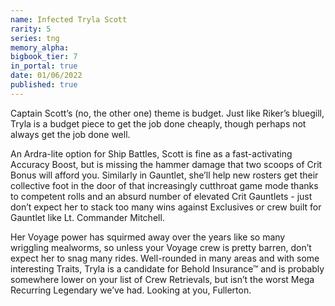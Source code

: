 ```yaml
---
name: Infected Tryla Scott
rarity: 5
series: tng
memory_alpha:
bigbook_tier: 7
in_portal: true
date: 01/06/2022
published: true
---
```


Captain Scott’s (no, the other one) theme is budget. Just like Riker’s bluegill, Tryla is a budget piece to get the job done cheaply, though perhaps not always get the job done well.

An Ardra-lite option for Ship Battles, Scott is fine as a fast-activating Accuracy Boost, but is missing the hammer damage that two scoops of Crit Bonus will afford you. Similarly in Gauntlet, she’ll help new rosters get their collective foot in the door of that increasingly cutthroat game mode thanks to competent rolls and an absurd number of elevated Crit Gauntlets - just don’t expect her to stack too many wins against Exclusives or crew built for Gauntlet like Lt. Commander Mitchell.

Her Voyage power has squirmed away over the years like so many wriggling mealworms, so unless your Voyage crew is pretty barren, don’t expect her to snag many rides. Well-rounded in many areas and with some interesting Traits, Tryla is a candidate for Behold Insurance™ and is probably somewhere lower on your list of Crew Retrievals, but isn’t the worst Mega Recurring Legendary we’ve had. Looking at you, Fullerton.
